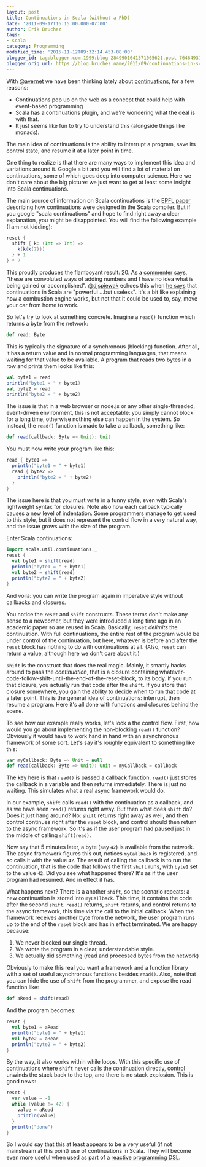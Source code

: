 ```yaml
---
layout: post
title: Continuations in Scala (without a PhD)
date: '2011-09-17T16:15:00.000-07:00'
author: Erik Bruchez
tags:
- scala
category: Programming
modified_time: '2015-11-12T09:32:14.453-08:00'
blogger_id: tag:blogger.com,1999:blog-2849901641571065621.post-7646493105465093357
blogger_orig_url: https://blog.bruchez.name/2011/09/continuations-in-scala.html
---
```


With [@avernet](https://twitter.com/avernet) we have been thinking lately about [continuations](https://en.wikipedia.org/wiki/Continuation), for a few reasons:

- Continuations pop up on the web as a concept that could help with event-based programming
- Scala has a continuations plugin, and we're wondering what the deal is with that.
- It just seems like fun to try to understand this (alongside things like monads).

The main idea of continuations is the ability to interrupt a program, save its control state, and resume it at a later point in time.

One thing to realize is that there are many ways to implement this idea and variations around it. Google a bit and you will find a lot of material on continuations, some of which goes deep into computer science. Here we don't care about the big picture: we just want to get at least some insight into Scala continuations.

The main source of information on Scala continuations is the [EPFL paper](http://infoscience.epfl.ch/record/149136/files/icfp113-rompf.pdf) describing how continuations were designed in the Scala compiler. But if you google "scala continuations" and hope to find right away a clear explanation, you might be disappointed. You will find the following example (I am not kidding):

```scala
reset {
  shift { k: (Int => Int) =>
    k(k(k(7)))
  } + 1
} * 2
```

This proudly produces the flamboyant result: 20. As a [commenter says](http://www.scala-lang.org/old/node/2096), "these are convoluted ways of adding numbers and I have no idea what is being gained or accomplished". [@djspiewak](https://twitter.com/djspiewak) echoes this when [he says](http://assets.en.oreilly.com/1/event/45/High%20Wizardry%20in%20the%20Land%20of%20Scala%20Presentation.pdf) that continuations in Scala are "powerful ...but useless". It's a bit like explaining how a combustion engine works, but not that it could be used to, say, move your car from home to work.

So let's try to look at something concrete. Imagine a `read()` function which returns a byte from the network:

```scala
def read: Byte
```

This is typically the signature of a synchronous (blocking) function. After all, it has a return value and in normal programming languages, that means waiting for that value to be available. A program that reads two bytes in a row and prints them looks like this:

```scala
val byte1 = read
println("byte1 = " + byte1)
val byte2 = read
println("byte2 = " + byte2)
```

The issue is that in a web browser or node.js or any other single-threaded, event-driven environment, this is not acceptable: you simply cannot block for a long time, otherwise nothing else can happen in the system. So instead, the `read()` function is made to take a callback, something like:

```scala
def read(callback: Byte => Unit): Unit
```

You must now write your program like this:

```scala
read { byte1 =>
  println("byte1 = " + byte1)
  read { byte2 =>
    println("byte2 = " + byte2)
  }
}
```

The issue here is that you must write in a funny style, even with Scala's lightweight syntax for closures. Note also how each callback typically causes a new level of indentation. Some programmers manage to get used to this style, but it does not represent the control flow in a very natural way, and the issue grows with the size of the program.

Enter Scala continuations:

```scala
import scala.util.continuations._
reset {
  val byte1 = shift(read)
  println("byte1 = " + byte1)
  val byte2 = shift(read)
  println("byte2 = " + byte2)
}
```

And voilà: you can write the program again in imperative style without callbacks and closures.

You notice the `reset` and `shift` constructs. These terms don't make any sense to a newcomer, but they were introduced a long time ago in an academic paper so are reused in Scala. Basically, `reset` *delimits* the continuation. With full continuations, the entire rest of the program would be under control of the continuation, but here, whatever is before and after the `reset` block has nothing to do with continuations at all. (Also, `reset` can return a value, although here we don't care about it.)

`shift` is the construct that does the real magic. Mainly, it smartly hacks around to pass the *continuation*, that is a closure containing whatever-code-follow-shift-until-the-end-of-the-reset-block, to its body. If you run that closure, you actually run that code after the `shift`. If you store that closure somewhere, you gain the ability to decide when to run that code at a later point. This is the general idea of continuations: interrupt, then resume a program. Here it's all done with functions and closures behind the scene.

To see how our example really works, let's look a the control flow. First, how would you go about implementing the non-blocking `read()` function? Obviously it would have to work hand in hand with an asynchronous framework of some sort. Let's say it's roughly equivalent to something like this:

```scala
var myCallback: Byte => Unit = null
def read(callback: Byte => Unit): Unit = myCallback = callback
```

The key here is that `read()` is passed a callback function. `read()` just stores the callback in a variable and then returns immediately. There is just no waiting. This simulates what a real async framework would do.

In our example, `shift` calls `read()` with the continuation as a callback, and as we have seen  `read()` returns right away. But then what does `shift` do? Does it just hang around? No: `shift` returns right away as well, and then control continues right after the `reset` block, and control should then return to the async framework. So it's as if the user program had paused just in the middle of calling `shift(read)`.

Now say that 5 minutes later, a byte (say `42`) is available from the network. The async framework figures this out, notices `myCallback` is registered, and so calls it with the value `42`. The result of calling the callback is to run the continuation, that is the code that follows the first `shift` runs, with `byte1` set to the value `42`. Did you see what happened there? It's as if the user program had resumed. And in effect it has.

What happens next? There is a another `shift`, so the scenario repeats: a new continuation is stored into `myCallback`. This time, it contains the code after the second `shift`. `read()` returns, `shift` returns, and control returns to the async framework, this time via the call to the initial callback. When the framework receives another byte from the network, the user program runs up to the end of the `reset` block and has in effect terminated. We are happy because:

1. We never blocked our single thread.
1. We wrote the program in a clear, understandable style.
1. We actually did something (read and processed bytes from the network)

Obviously to make this real you want a framework and a function library with a set of useful asynchronous functions besides `read()`. Also, note that you can hide the use of `shift` from the programmer, and expose the read function like:

```scala
def aRead = shift(read)
```

And the program becomes:

```scala
reset {
  val byte1 = aRead
  println("byte1 = " + byte1)
  val byte2 = aRead
  println("byte2 = " + byte2)
}
```

By the way, it also works within while loops. With this specific use of continuations where `shift` never calls the continuation directly, control unwinds the stack back to the top, and there is no stack explosion. This is good news:

```scala
reset {
  var value = -1
  while (value != 42) {
    value = aRead
    println(value)
  }
  println("done")
}

```
So I would say that this at least appears to be a very useful (if not mainstream at this point) use of continuations in Scala. They will become even more useful when used as part of a [reactive programming DSL](http://infoscience.epfl.ch/record/148043/files/DeprecatingObserversTR2010.pdf).
